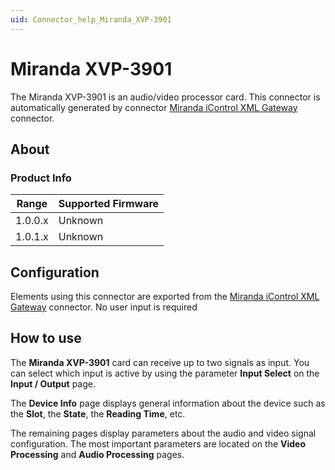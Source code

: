 ```yaml
---
uid: Connector_help_Miranda_XVP-3901
---
```


# Miranda XVP-3901

The Miranda XVP-3901 is an audio/video processor card. This connector is automatically generated by connector [Miranda iControl XML Gateway](xref:Connector_help_Miranda_iControl_XML_Gateway) connector.

## About

### Product Info

| Range   | Supported Firmware |
|---------|--------------------|
| 1.0.0.x | Unknown            |
| 1.0.1.x | Unknown            |

## Configuration

Elements using this connector are exported from the [Miranda iControl XML Gateway](xref:Connector_help_Miranda_iControl_XML_Gateway) connector. No user input is required

## How to use

The **Miranda XVP-3901** card can receive up to two signals as input. You can select which input is active by using the parameter **Input Select** on the **Input / Output** page.

The **Device Info** page displays general information about the device such as the **Slot**, the **State**, the **Reading Time**, etc.

The remaining pages display parameters about the audio and video signal configuration. The most important parameters are located on the **Video Processing** and **Audio Processing** pages.
